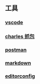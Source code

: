 ## 工具

### [vscode](./vscode/)

### [charles 抓包](./charles/)

### [postman](./postman/)

### [markdown](./markdown/)

### [editorconfig](./editorconfig/)
